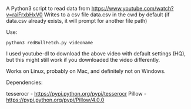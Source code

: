 A Python3 script to read data from https://www.youtube.com/watch?v=raiFrxbHxV0
Writes to a csv file data.csv in the cwd by default
(if data.csv already exists, it will prompt for another file path)

Use:

```
python3 redBullFetch.py videoname
```

I used youtube-dl to download the above video with default settings (HQ), but this
might still work if you downloaded the video differently.

Works on Linux, probably on Mac, and definitely not on Windows.

Dependencies:

tesserocr - https://pypi.python.org/pypi/tesserocr
Pillow	  - https://pypi.python.org/pypi/Pillow/4.0.0
